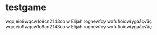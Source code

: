 # testgame
wqo;eio9wqcw1o9cn2143co w Elijah rognewfcy wxfufioiowiygaåç√åç wqo;eio9wqcw1o9cn2143co w Elijah rognewfcy wxfufioiowiygaåç√åç
